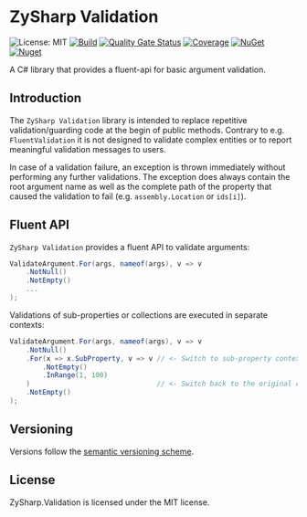 # ZySharp Validation

![License: MIT](https://img.shields.io/badge/License-MIT-blue.svg)
[![Build](https://github.com/zysharp/validation/actions/workflows/ci.yaml/badge.svg)](https://github.com/zysharp/validation/actions/workflows/ci.yaml)
[![Quality Gate Status](https://sonarcloud.io/api/project_badges/measure?project=zysharp_validation&metric=alert_status)](https://sonarcloud.io/summary/new_code?id=zysharp_validation)
[![Coverage](https://sonarcloud.io/api/project_badges/measure?project=zysharp_validation&metric=coverage)](https://sonarcloud.io/summary/new_code?id=zysharp_validation)
[![NuGet](https://img.shields.io/nuget/v/ZySharp.Validation.svg)](https://nuget.org/packages/ZySharp.Validation)
[![Nuget](https://img.shields.io/nuget/dt/ZySharp.Validation.svg)](https://nuget.org/packages/ZySharp.Validation)

A C# library that provides a fluent-api for basic argument validation.

## Introduction

The `ZySharp Validation` library is intended to replace repetitive validation/guarding code at the begin of public methods. Contrary to e.g. `FluentValidation` it is not designed to validate complex entities or to report meaningful validation messages to users.

In case of a validation failure, an exception is thrown immediately without performing any further validations. The exception does always contain the root argument name as well as the complete path of the property that caused the validation to fail (e.g. `assembly.Location` or `ids[i]`).

## Fluent API

`ZySharp Validation` provides a fluent API to validate arguments:

```csharp
ValidateArgument.For(args, nameof(args), v => v
    .NotNull()
    .NotEmpty()
    ...
);
```

Validations of sub-properties or collections are executed in separate contexts:

```csharp
ValidateArgument.For(args, nameof(args), v => v
    .NotNull()
    .For(x => x.SubProperty, v => v // <- Switch to sub-property context
        .NotEmpty()
        .InRange(1, 100)
    )                               // <- Switch back to the original context
    .NotEmpty()
);
```

## Versioning

Versions follow the [semantic versioning scheme](https://semver.org/).

## License

ZySharp.Validation is licensed under the MIT license.
